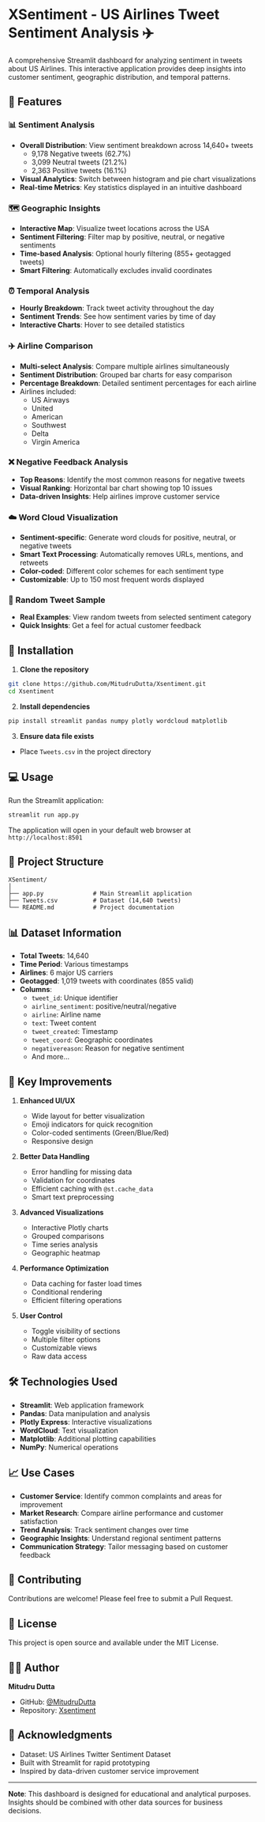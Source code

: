 # XSentiment - US Airlines Tweet Sentiment Analysis ✈️

A comprehensive Streamlit dashboard for analyzing sentiment in tweets about US Airlines. This interactive application provides deep insights into customer sentiment, geographic distribution, and temporal patterns.

## 🌟 Features

### 📊 Sentiment Analysis
- **Overall Distribution**: View sentiment breakdown across 14,640+ tweets
  - 9,178 Negative tweets (62.7%)
  - 3,099 Neutral tweets (21.2%)
  - 2,363 Positive tweets (16.1%)
- **Visual Analytics**: Switch between histogram and pie chart visualizations
- **Real-time Metrics**: Key statistics displayed in an intuitive dashboard

### 🗺️ Geographic Insights
- **Interactive Map**: Visualize tweet locations across the USA
- **Sentiment Filtering**: Filter map by positive, neutral, or negative sentiments
- **Time-based Analysis**: Optional hourly filtering (855+ geotagged tweets)
- **Smart Filtering**: Automatically excludes invalid coordinates

### ⏰ Temporal Analysis
- **Hourly Breakdown**: Track tweet activity throughout the day
- **Sentiment Trends**: See how sentiment varies by time of day
- **Interactive Charts**: Hover to see detailed statistics

### ✈️ Airline Comparison
- **Multi-select Analysis**: Compare multiple airlines simultaneously
- **Sentiment Distribution**: Grouped bar charts for easy comparison
- **Percentage Breakdown**: Detailed sentiment percentages for each airline
- Airlines included:
  - US Airways
  - United
  - American
  - Southwest
  - Delta
  - Virgin America

### ❌ Negative Feedback Analysis
- **Top Reasons**: Identify the most common reasons for negative tweets
- **Visual Ranking**: Horizontal bar chart showing top 10 issues
- **Data-driven Insights**: Help airlines improve customer service

### ☁️ Word Cloud Visualization
- **Sentiment-specific**: Generate word clouds for positive, neutral, or negative tweets
- **Smart Text Processing**: Automatically removes URLs, mentions, and retweets
- **Color-coded**: Different color schemes for each sentiment type
- **Customizable**: Up to 150 most frequent words displayed

### 🎲 Random Tweet Sample
- **Real Examples**: View random tweets from selected sentiment category
- **Quick Insights**: Get a feel for actual customer feedback

## 🚀 Installation

1. **Clone the repository**
```bash
git clone https://github.com/MitudruDutta/Xsentiment.git
cd Xsentiment
```

2. **Install dependencies**
```bash
pip install streamlit pandas numpy plotly wordcloud matplotlib
```

3. **Ensure data file exists**
- Place `Tweets.csv` in the project directory

## 💻 Usage

Run the Streamlit application:
```bash
streamlit run app.py
```

The application will open in your default web browser at `http://localhost:8501`

## 📁 Project Structure

```
XSentiment/
│
├── app.py              # Main Streamlit application
├── Tweets.csv          # Dataset (14,640 tweets)
└── README.md           # Project documentation
```

## 📊 Dataset Information

- **Total Tweets**: 14,640
- **Time Period**: Various timestamps
- **Airlines**: 6 major US carriers
- **Geotagged**: 1,019 tweets with coordinates (855 valid)
- **Columns**:
  - `tweet_id`: Unique identifier
  - `airline_sentiment`: positive/neutral/negative
  - `airline`: Airline name
  - `text`: Tweet content
  - `tweet_created`: Timestamp
  - `tweet_coord`: Geographic coordinates
  - `negativereason`: Reason for negative sentiment
  - And more...

## 🎨 Key Improvements

1. **Enhanced UI/UX**
   - Wide layout for better visualization
   - Emoji indicators for quick recognition
   - Color-coded sentiments (Green/Blue/Red)
   - Responsive design

2. **Better Data Handling**
   - Error handling for missing data
   - Validation for coordinates
   - Efficient caching with `@st.cache_data`
   - Smart text preprocessing

3. **Advanced Visualizations**
   - Interactive Plotly charts
   - Grouped comparisons
   - Time series analysis
   - Geographic heatmap

4. **Performance Optimization**
   - Data caching for faster load times
   - Conditional rendering
   - Efficient filtering operations

5. **User Control**
   - Toggle visibility of sections
   - Multiple filter options
   - Customizable views
   - Raw data access

## 🛠️ Technologies Used

- **Streamlit**: Web application framework
- **Pandas**: Data manipulation and analysis
- **Plotly Express**: Interactive visualizations
- **WordCloud**: Text visualization
- **Matplotlib**: Additional plotting capabilities
- **NumPy**: Numerical operations

## 📈 Use Cases

- **Customer Service**: Identify common complaints and areas for improvement
- **Market Research**: Compare airline performance and customer satisfaction
- **Trend Analysis**: Track sentiment changes over time
- **Geographic Insights**: Understand regional sentiment patterns
- **Communication Strategy**: Tailor messaging based on customer feedback

## 🤝 Contributing

Contributions are welcome! Please feel free to submit a Pull Request.

## 📝 License

This project is open source and available under the MIT License.

## 👨‍💻 Author

**Mitudru Dutta**
- GitHub: [@MitudruDutta](https://github.com/MitudruDutta)
- Repository: [Xsentiment](https://github.com/MitudruDutta/Xsentiment)

## 🙏 Acknowledgments

- Dataset: US Airlines Twitter Sentiment Dataset
- Built with Streamlit for rapid prototyping
- Inspired by data-driven customer service improvement

---

**Note**: This dashboard is designed for educational and analytical purposes. Insights should be combined with other data sources for business decisions.

